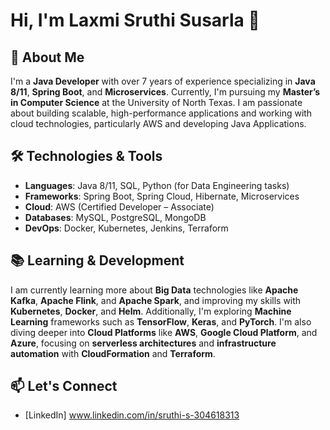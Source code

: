 # Hi, I'm Laxmi Sruthi Susarla 👋

## 💫 About Me
I'm a **Java Developer** with over 7 years of experience specializing in **Java 8/11**, **Spring Boot**, and **Microservices**. Currently, I'm pursuing my **Master’s in Computer Science** at the University of North Texas. I am passionate about building scalable, high-performance applications and working with cloud technologies, particularly AWS and developing Java Applications.

## 🛠️ Technologies & Tools
- **Languages**: Java 8/11, SQL, Python (for Data Engineering tasks)
- **Frameworks**: Spring Boot, Spring Cloud, Hibernate, Microservices
- **Cloud**: AWS (Certified Developer – Associate)
- **Databases**: MySQL, PostgreSQL, MongoDB
- **DevOps**: Docker, Kubernetes, Jenkins, Terraform

## 📚 Learning & Development
I am currently learning more about **Big Data** technologies like **Apache Kafka**, **Apache Flink**, and **Apache Spark**, and improving my skills with **Kubernetes**, **Docker**, and **Helm**. Additionally, I'm exploring **Machine Learning** frameworks such as **TensorFlow**, **Keras**, and **PyTorch**. I'm also diving deeper into **Cloud Platforms** like **AWS**, **Google Cloud Platform**, and **Azure**, focusing on **serverless architectures** and **infrastructure automation** with **CloudFormation** and **Terraform**.

## 📫 Let's Connect
- [LinkedIn] www.linkedin.com/in/sruthi-s-304618313

